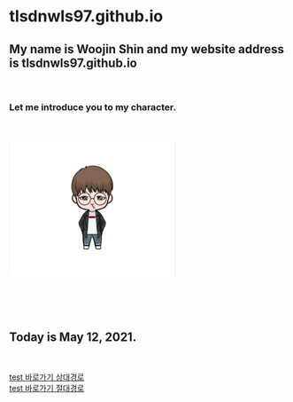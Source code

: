 # tlsdnwls97.github.io

## My name is Woojin Shin and my website address is tlsdnwls97.github.io
<br>


<h3>Let me introduce you to my character.</h3>
<br><br>
<img src="KakaoTalk_20210512_230229605.jpg"
width="300px" >

<br><br><br>

## Today is May 12, 2021.
<br>

  [test 바로가기 상대경로](NewPage.md)
  <br>
  [test 바로가기 절대경로](./NewPage.md)
